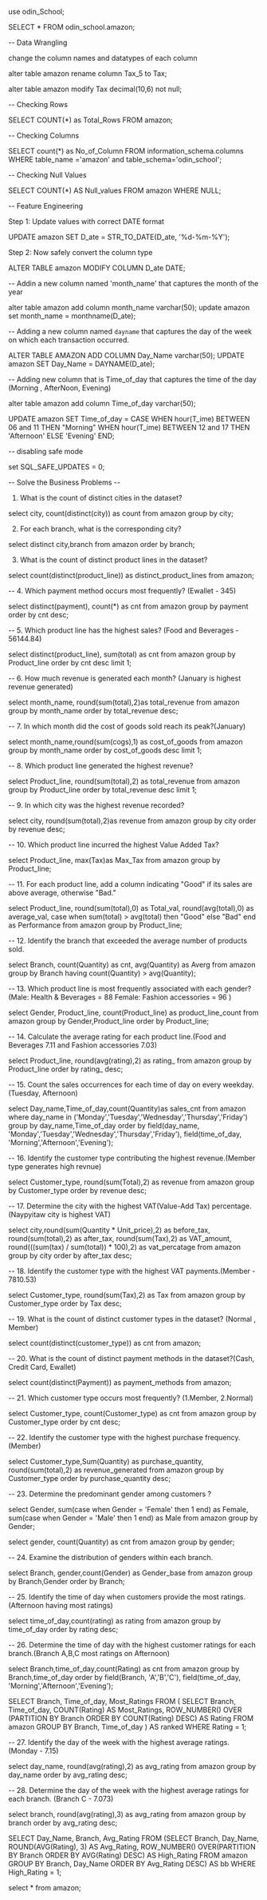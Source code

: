 use odin_School;

SELECT * FROM odin_school.amazon;

-- Data Wrangling 

 change the column names and datatypes of each column

alter table amazon rename column Tax_5 to Tax;

alter table amazon modify Tax decimal(10,6) not null;

-- Checking Rows

SELECT COUNT(*) as Total_Rows FROM amazon;

-- Checking Columns

SELECT count(*) as No_of_Column FROM information_schema.columns 
WHERE table_name ='amazon' and table_schema='odin_school';

-- Checking Null Values

SELECT COUNT(*) AS Null_values FROM amazon WHERE NULL;

-- Feature Engineering 

Step 1: Update values with correct DATE format

UPDATE amazon
SET D_ate = STR_TO_DATE(D_ate, '%d-%m-%Y');

Step 2: Now safely convert the column type

ALTER TABLE amazon MODIFY COLUMN D_ate DATE;

-- Addin a new column named 'month_name' that captures the month of the year

alter table amazon add column month_name varchar(50);
update amazon set month_name = monthname(D_ate);

-- Adding a new column named `dayname` that captures the day of the week on which each transaction occurred.

ALTER TABLE AMAZON ADD COLUMN Day_Name varchar(50);
UPDATE amazon SET Day_Name = DAYNAME(D_ate);

-- Adding new column that is Time_of_day that captures the time of the day (Morning , AfterNoon, Evening) 

alter table amazon add column Time_of_day varchar(50);

UPDATE amazon 
SET Time_of_day = 
CASE
WHEN hour(T_ime) BETWEEN 06 and 11 THEN "Morning"
WHEN hour(T_ime) BETWEEN 12 and 17 THEN 'Afternoon'
ELSE 'Evening'
END;

 -- disabling safe mode
 
 set SQL_SAFE_UPDATES = 0;

-- Solve the Business Problems --

1. What is the count of distinct cities in the dataset?

 select city, count(distinct(city)) as count from amazon group by city;

2. For each branch, what is the corresponding city?

 select distinct city,branch from amazon order by branch;
 
3. What is the count of distinct product lines in the dataset?

 select count(distinct(product_line)) as distinct_product_lines from amazon;

-- 4. Which payment method occurs most frequently? (Ewallet - 345)

 select distinct(payment), count(*) as cnt from amazon group by payment order by cnt desc; 

-- 5. Which product line has the highest sales? (Food and Beverages - 56144.84)

 select distinct(product_line), sum(total) as cnt from amazon group by Product_line order by cnt desc limit 1; 

-- 6. How much revenue is generated each month? (January is highest revenue generated)

 select month_name, round(sum(total),2)as total_revenue from amazon group by month_name 
 order by total_revenue desc;

-- 7. In which month did the cost of goods sold reach its peak?(January)

select month_name,round(sum(cogs),1) as cost_of_goods from amazon group by month_name 
order by cost_of_goods desc limit 1;

-- 8. Which product line generated the highest revenue?

select Product_line, round(sum(total),2) as total_revenue from amazon group by Product_line 
order by total_revenue desc limit 1;

-- 9. In which city was the highest revenue recorded?

 select city, round(sum(total),2)as revenue from amazon group by city order by revenue desc;

-- 10. Which product line incurred the highest Value Added Tax?

 select Product_line, max(Tax)as Max_Tax from amazon group by Product_line;
 
-- 11. For each product line, add a column indicating "Good" if its sales are above average, otherwise "Bad."

select Product_line, round(sum(total),0) as Total_val, round(avg(total),0) as average_val, 
case
when sum(total) > avg(total)  then "Good"
else "Bad" 
end as Performance
from amazon group by Product_line;

-- 12. Identify the branch that exceeded the average number of products sold.

 select Branch, count(Quantity) as cnt, avg(Quantity) as Averg from amazon 
 group by Branch having count(Quantity) > avg(Quantity);

-- 13. Which product line is most frequently associated with each gender? (Male: Health & Beverages = 88 Female: Fashion accessories = 96 )

 select Gender, Product_line, count(Product_line) as product_line_count from amazon group by Gender,Product_line order by Product_line;
 
-- 14. Calculate the average rating for each product line.(Food and Beverages 7.11 and Fashion accessories 7.03)

 select Product_line, round(avg(rating),2) as rating_ from amazon group by Product_line order by rating_ desc;
 
-- 15. Count the sales occurrences for each time of day on every weekday.(Tuesday, Afternoon)

 select Day_name,Time_of_day,count(Quantity)as sales_cnt from amazon 
 where day_name in ('Monday','Tuesday','Wednesday','Thursday','Friday') 
 group by day_name,Time_of_day order by field(day_name, 'Monday','Tuesday','Wednesday','Thursday','Friday'),
 field(time_of_day, 'Morning','Afternoon','Evening');
 
 -- 16. Identify the customer type contributing the highest revenue.(Member type generates high revnue)
 
  select Customer_type, round(sum(Total),2) as revenue from amazon group by Customer_type order by revenue desc;
 
 -- 17. Determine the city with the highest VAT(Value-Add Tax) percentage.(Naypyitaw city is highest VAT)
 
  select city,round(sum(Quantity * Unit_price),2) as before_tax,
  round(sum(total),2) as after_tax,
  round(sum(Tax),2) as VAT_amount,
  round(((sum(tax) / sum(total)) * 100),2) as vat_percatage
  from amazon group by city order by after_tax desc;
 
-- 18. Identify the customer type with the highest VAT payments.(Member - 7810.53)

 select Customer_type, round(sum(Tax),2) as Tax from amazon group by Customer_type order by Tax desc;
 
-- 19. What is the count of distinct customer types in the dataset? (Normal , Member)

 select count(distinct(customer_type)) as cnt from amazon;
 
-- 20. What is the count of distinct payment methods in the dataset?(Cash, Credit Card, Ewallet)

 select  count(distinct(Payment)) as payment_methods from amazon;
 
-- 21. Which customer type occurs most frequently? (1.Member, 2.Normal)

 select Customer_type, count(Customer_type) as cnt from amazon group by Customer_type order by cnt desc;

-- 22. Identify the customer type with the highest purchase frequency. (Member)

select Customer_type,Sum(Quantity) as purchase_quantity, round(sum(total),2) as revenue_generated from amazon 
group by Customer_type order by purchase_quantity desc;

-- 23. Determine the predominant gender among customers ?

 select Gender,
 sum(case when Gender = 'Female' then 1 end) as Female,
 sum(case when Gender = 'Male' then 1  end) as Male
 from amazon group by Gender;
 
 select gender, count(Quantity) as cnt from amazon group by gender; 
 
-- 24. Examine the distribution of genders within each branch.

 select Branch, gender,count(Gender) as Gender_base from amazon group by Branch,Gender order by Branch;

-- 25. Identify the time of day when customers provide the most ratings.(Afternoon having most ratings)

 select time_of_day,count(rating) as rating from amazon group by time_of_day order by rating desc; 
 
-- 26. Determine the time of day with the highest customer ratings for each branch.(Branch A,B,C most ratings on Afternoon)

select Branch,time_of_day,count(Rating) as cnt from amazon 
group by Branch,time_of_day order by field(Branch, 'A','B','C'), 
field(time_of_day, 'Morning','Afternoon','Evening');

SELECT Branch, Time_of_day, Most_Ratings
FROM (
    SELECT Branch, Time_of_day, COUNT(Rating) AS Most_Ratings,
           ROW_NUMBER() OVER (PARTITION BY Branch ORDER BY COUNT(Rating) DESC) AS Rating
    FROM amazon
    GROUP BY Branch, Time_of_day
) AS ranked
WHERE Rating = 1;

-- 27. Identify the day of the week with the highest average ratings. (Monday - 7.15)

 select day_name, round(avg(rating),2) as avg_rating from amazon group by day_name order by avg_rating desc;

-- 28. Determine the day of the week with the highest average ratings for each branch. (Branch C - 7.073)

 select branch, round(avg(rating),3) as avg_rating from amazon group by branch order by avg_rating desc;


 SELECT Day_Name, Branch, Avg_Rating FROM
 (SELECT Branch, Day_Name, ROUND(AVG(Rating), 3) AS Avg_Rating,
 ROW_NUMBER() OVER(PARTITION BY Branch ORDER BY AVG(Rating) DESC) AS High_Rating
 FROM amazon
 GROUP BY Branch, Day_Name 
 ORDER BY Avg_Rating DESC) AS bb
 WHERE High_Rating = 1;

 select * from amazon;
